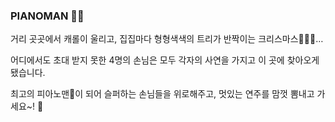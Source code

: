 ### PIANOMAN 🎹🎶

거리 곳곳에서 캐롤이 울리고, 집집마다 형형색색의 트리가 반짝이는 크리스마스🎅🏻🎄…

어디에서도 초대 받지 못한 4명의 손님은 모두 각자의 사연을 가지고 이 곳에 찾아오게 됐습니다.

최고의 피아노맨🎹이 되어 슬퍼하는 손님들을 위로해주고, 멋있는 연주를 맘껏 뽐내고 가세요~! 🎁

